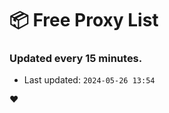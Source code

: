 # :package: Free Proxy List
### Updated every 15 minutes.

- Last updated: `2024-05-26 13:54`

:heart:
